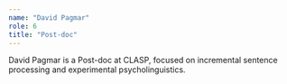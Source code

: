 ```yaml
---
name: "David Pagmar"
role: 6 
title: "Post-doc"
---
```

David Pagmar is a Post-doc at CLASP, focused on incremental sentence processing and experimental psycholinguistics.
